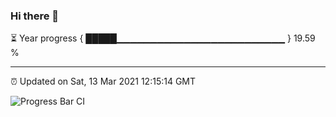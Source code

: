 ### Hi there 👋

⏳ Year progress { █████▁▁▁▁▁▁▁▁▁▁▁▁▁▁▁▁▁▁▁▁▁▁▁▁▁ } 19.59 %

---

⏰ Updated on Sat, 13 Mar 2021 12:15:14 GMT

![Progress Bar CI](https://github.com/liununu/liununu/workflows/Progress%20Bar%20CI/badge.svg)
